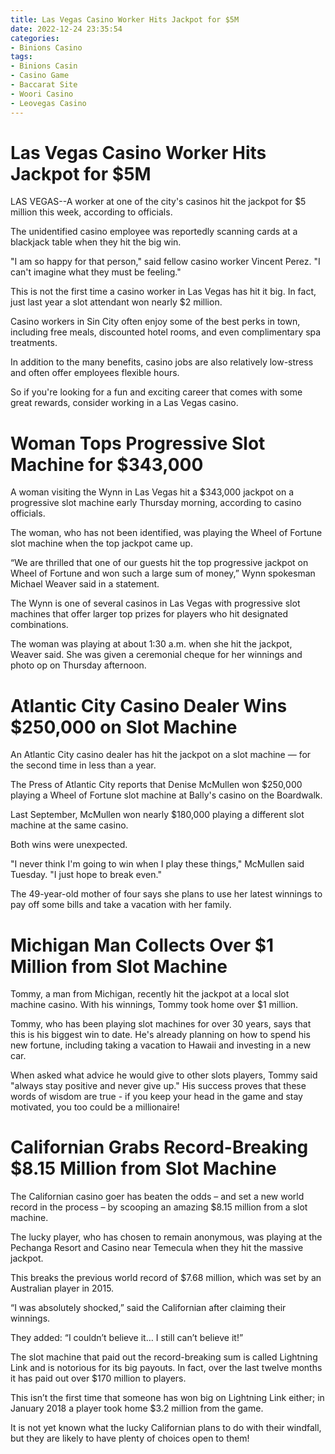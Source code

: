 ```yaml
---
title: Las Vegas Casino Worker Hits Jackpot for $5M
date: 2022-12-24 23:35:54
categories:
- Binions Casino
tags:
- Binions Casin
- Casino Game
- Baccarat Site
- Woori Casino
- Leovegas Casino
---
```



#  Las Vegas Casino Worker Hits Jackpot for $5M

LAS VEGAS--A worker at one of the city's casinos hit the jackpot for $5 million this week, according to officials.

The unidentified casino employee was reportedly scanning cards at a blackjack table when they hit the big win.

"I am so happy for that person," said fellow casino worker Vincent Perez. "I can't imagine what they must be feeling."

This is not the first time a casino worker in Las Vegas has hit it big. In fact, just last year a slot attendant won nearly $2 million.

Casino workers in Sin City often enjoy some of the best perks in town, including free meals, discounted hotel rooms, and even complimentary spa treatments.

In addition to the many benefits, casino jobs are also relatively low-stress and often offer employees flexible hours.

So if you're looking for a fun and exciting career that comes with some great rewards, consider working in a Las Vegas casino.

#  Woman Tops Progressive Slot Machine for $343,000

A woman visiting the Wynn in Las Vegas hit a $343,000 jackpot on a progressive slot machine early Thursday morning, according to casino officials.

The woman, who has not been identified, was playing the Wheel of Fortune slot machine when the top jackpot came up.

“We are thrilled that one of our guests hit the top progressive jackpot on Wheel of Fortune and won such a large sum of money,” Wynn spokesman Michael Weaver said in a statement.

The Wynn is one of several casinos in Las Vegas with progressive slot machines that offer larger top prizes for players who hit designated combinations.

The woman was playing at about 1:30 a.m. when she hit the jackpot, Weaver said. She was given a ceremonial cheque for her winnings and photo op on Thursday afternoon.

#  Atlantic City Casino Dealer Wins $250,000 on Slot Machine

An Atlantic City casino dealer has hit the jackpot on a slot machine — for the second time in less than a year.

The Press of Atlantic City reports that Denise McMullen won $250,000 playing a Wheel of Fortune slot machine at Bally's casino on the Boardwalk.

Last September, McMullen won nearly $180,000 playing a different slot machine at the same casino.

Both wins were unexpected.

"I never think I'm going to win when I play these things," McMullen said Tuesday. "I just hope to break even."

The 49-year-old mother of four says she plans to use her latest winnings to pay off some bills and take a vacation with her family.

#  Michigan Man Collects Over $1 Million from Slot Machine

Tommy, a man from Michigan, recently hit the jackpot at a local slot machine casino. With his winnings, Tommy took home over $1 million.

Tommy, who has been playing slot machines for over 30 years, says that this is his biggest win to date. He's already planning on how to spend his new fortune, including taking a vacation to Hawaii and investing in a new car.

When asked what advice he would give to other slots players, Tommy said "always stay positive and never give up." His success proves that these words of wisdom are true - if you keep your head in the game and stay motivated, you too could be a millionaire!

#  Californian Grabs Record-Breaking $8.15 Million from Slot Machine

The Californian casino goer has beaten the odds – and set a new world record in the process – by scooping an amazing $8.15 million from a slot machine.

The lucky player, who has chosen to remain anonymous, was playing at the Pechanga Resort and Casino near Temecula when they hit the massive jackpot.

This breaks the previous world record of $7.68 million, which was set by an Australian player in 2015.

“I was absolutely shocked,” said the Californian after claiming their winnings.

They added: “I couldn’t believe it… I still can’t believe it!”

The slot machine that paid out the record-breaking sum is called Lightning Link and is notorious for its big payouts. In fact, over the last twelve months it has paid out over $170 million to players.

This isn’t the first time that someone has won big on Lightning Link either; in January 2018 a player took home $3.2 million from the game.

It is not yet known what the lucky Californian plans to do with their windfall, but they are likely to have plenty of choices open to them!